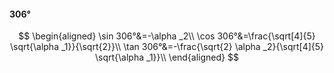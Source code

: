 #### 306°

$$
\begin{aligned}
\sin 306°&=-\alpha _2\\
\cos 306°&=\frac{\sqrt[4]{5} \sqrt{\alpha _1}}{\sqrt{2}}\\
\tan 306°&=-\frac{\sqrt{2} \alpha _2}{\sqrt[4]{5} \sqrt{\alpha _1}}\\
\end{aligned}
$$


